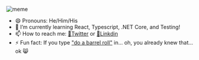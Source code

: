 ![meme](https://bit.ly/funky_sauce)
* 😄 Pronouns: He/Him/His
* 🌱 I’m currently learning React, Typescript, .NET Core, and Testing!
* 📫 How to reach me: [🐤Twitter](https://twitter.com/howzitcal) or [📘Linkdin](https://linkedin/in/howzitcal)
* ⚡ Fun fact: If you type ["do a barrel roll"](https://google.com/search?q=do+a+barrel+roll) in... oh, you already knew that... ok 😸

<!--
**howzitcal/howzitcal** is a ✨ _special_ ✨ repository because its `README.md` (this file) appears on your GitHub profile.

Here are some ideas to get you started:

- 🔭 I’m currently working on ...
- 🌱 I’m currently learning ...
- 👯 I’m looking to collaborate on ...
- 🤔 I’m looking for help with ...
- 💬 Ask me about ...
- 📫 How to reach me: ...
- 😄 Pronouns: ...
- ⚡ Fun fact: ...
-->

